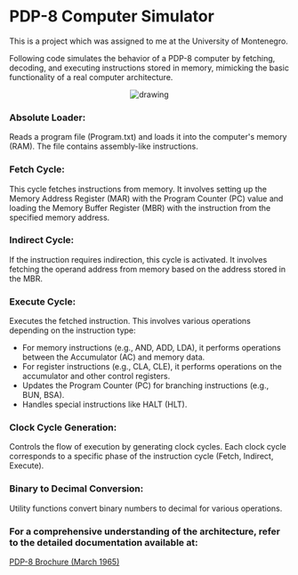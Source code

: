 # PDP-8 Computer Simulator
This is a project which was assigned to me at the University of Montenegro. 

Following code simulates the behavior of a PDP-8 computer by fetching, decoding, and executing instructions stored in memory, mimicking the basic functionality of a real computer architecture.

<p align="center">
<img src="https://github.com/alfaromeo13/pdp8/assets/60315689/363b2c59-ab04-41b5-9c8d-168252cc7ccf" alt="drawing"/>
</p>

  ### Absolute Loader:
  Reads a program file (Program.txt) and loads it into the computer's memory (RAM). The file contains assembly-like instructions.

  ### Fetch Cycle:
  This cycle fetches instructions from memory. It involves setting up the Memory Address Register (MAR) with the Program Counter (PC) value and loading the Memory Buffer Register (MBR) with the instruction from the specified memory address.

  ### Indirect Cycle:
  If the instruction requires indirection, this cycle is activated. It involves fetching the operand address from memory based on the address stored in the MBR.

  ### Execute Cycle:
  Executes the fetched instruction. This involves various operations depending on the instruction type:
 
  - For memory instructions (e.g., AND, ADD, LDA), it performs operations between the Accumulator (AC) and memory data.
  - For register instructions (e.g., CLA, CLE), it performs operations on the accumulator and other control registers.
  - Updates the Program Counter (PC) for branching instructions (e.g., BUN, BSA).
  - Handles special instructions like HALT (HLT).

  ### Clock Cycle Generation: 
  Controls the flow of execution by generating clock cycles. Each clock cycle corresponds to a specific phase of the instruction cycle (Fetch, Indirect, Execute).

  ### Binary to Decimal Conversion:
  Utility functions convert binary numbers to decimal for various operations.

### For a comprehensive understanding of the architecture, refer to the detailed documentation available at: 
 <a href="http://www.bitsavers.org/pdf/dec/pdp8/pdp8/F-81_PDP-8_Brochure_Mar65.pdf" target="_blank" > PDP-8 Brochure (March 1965) </a>

